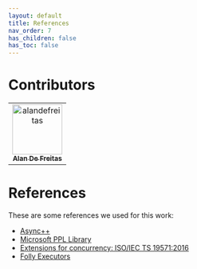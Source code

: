 ```yaml
---
layout: default
title: References
nav_order: 7
has_children: false
has_toc: false
---
```


# Contributors

<!-- readme: collaborators,contributors -start -->
<table>
<tr>
    <td align="center">
        <a href="https://github.com/alandefreitas">
            <img src="https://avatars.githubusercontent.com/u/5369819?v=4" width="100;" alt="alandefreitas"/>
            <br />
            <sub><b>Alan De Freitas</b></sub>
        </a>
    </td></tr>
</table>
<!-- readme: collaborators,contributors -end -->

# References

These are some references we used for this work:

- [Async++](https://github.com/Amanieu/asyncplusplus)
- [Microsoft PPL Library](https://docs.microsoft.com/en-us/cpp/parallel/concrt/parallel-patterns-library-ppl?redirectedfrom=MSDN&view=msvc-160)
- [Extensions for concurrency: ISO/IEC TS 19571:2016](https://www.iso.org/standard/65242.html)
- [Folly Executors](https://github.com/facebook/folly/blob/master/folly/docs/Executors.md)

